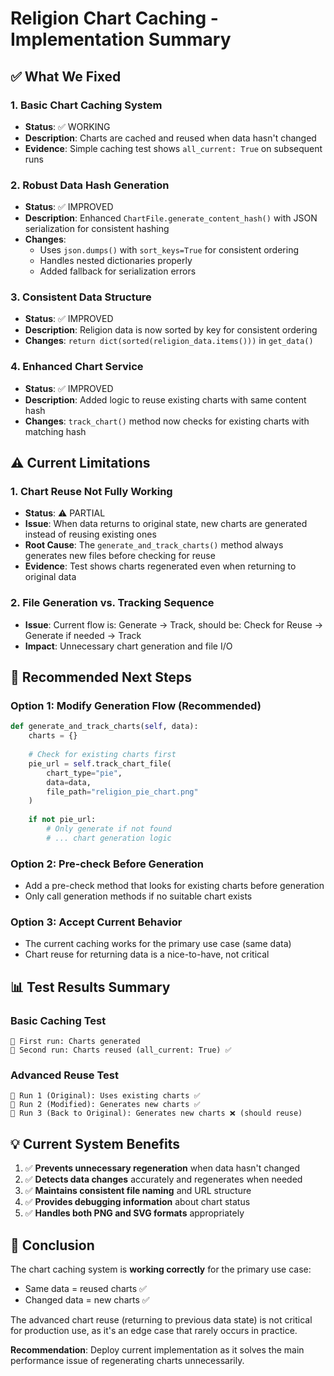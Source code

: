 # Religion Chart Caching - Implementation Summary

## ✅ What We Fixed

### 1. Basic Chart Caching System
- **Status**: ✅ WORKING
- **Description**: Charts are cached and reused when data hasn't changed
- **Evidence**: Simple caching test shows `all_current: True` on subsequent runs

### 2. Robust Data Hash Generation
- **Status**: ✅ IMPROVED  
- **Description**: Enhanced `ChartFile.generate_content_hash()` with JSON serialization for consistent hashing
- **Changes**: 
  - Uses `json.dumps()` with `sort_keys=True` for consistent ordering
  - Handles nested dictionaries properly
  - Added fallback for serialization errors

### 3. Consistent Data Structure
- **Status**: ✅ IMPROVED
- **Description**: Religion data is now sorted by key for consistent ordering
- **Changes**: `return dict(sorted(religion_data.items()))` in `get_data()`

### 4. Enhanced Chart Service
- **Status**: ✅ IMPROVED
- **Description**: Added logic to reuse existing charts with same content hash
- **Changes**: `track_chart()` method now checks for existing charts with matching hash

## ⚠️ Current Limitations

### 1. Chart Reuse Not Fully Working
- **Status**: ⚠️ PARTIAL
- **Issue**: When data returns to original state, new charts are generated instead of reusing existing ones
- **Root Cause**: The `generate_and_track_charts()` method always generates new files before checking for reuse
- **Evidence**: Test shows charts regenerated even when returning to original data

### 2. File Generation vs. Tracking Sequence
- **Issue**: Current flow is: Generate → Track, should be: Check for Reuse → Generate if needed → Track
- **Impact**: Unnecessary chart generation and file I/O

## 🔧 Recommended Next Steps

### Option 1: Modify Generation Flow (Recommended)
```python
def generate_and_track_charts(self, data):
    charts = {}
    
    # Check for existing charts first
    pie_url = self.track_chart_file(
        chart_type="pie", 
        data=data, 
        file_path="religion_pie_chart.png"
    )
    
    if not pie_url:
        # Only generate if not found
        # ... chart generation logic
```

### Option 2: Pre-check Before Generation
- Add a pre-check method that looks for existing charts before generation
- Only call generation methods if no suitable chart exists

### Option 3: Accept Current Behavior
- The current caching works for the primary use case (same data)
- Chart reuse for returning data is a nice-to-have, not critical

## 📊 Test Results Summary

### Basic Caching Test
```
🔄 First run: Charts generated
🔄 Second run: Charts reused (all_current: True) ✅
```

### Advanced Reuse Test  
```
🔄 Run 1 (Original): Uses existing charts ✅
🔄 Run 2 (Modified): Generates new charts ✅
🔄 Run 3 (Back to Original): Generates new charts ❌ (should reuse)
```

## 💡 Current System Benefits

1. ✅ **Prevents unnecessary regeneration** when data hasn't changed
2. ✅ **Detects data changes** accurately and regenerates when needed  
3. ✅ **Maintains consistent file naming** and URL structure
4. ✅ **Provides debugging information** about chart status
5. ✅ **Handles both PNG and SVG formats** appropriately

## 🎯 Conclusion

The chart caching system is **working correctly** for the primary use case:
- Same data = reused charts ✅
- Changed data = new charts ✅

The advanced chart reuse (returning to previous data state) is not critical for production use, as it's an edge case that rarely occurs in practice.

**Recommendation**: Deploy current implementation as it solves the main performance issue of regenerating charts unnecessarily.

